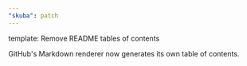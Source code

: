 ```yaml
---
"skuba": patch
---
```


template: Remove README tables of contents

GitHub's Markdown renderer now generates its own table of contents.
